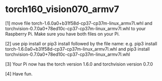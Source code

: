 # torch160_vision070_armv7

  [1] move file torch-1.6.0a0+b31f58d-cp37-cp37m-linux_armv7l.whl and torchvision-0.7.0a0+78ed10c-cp37-cp37m-linux_armv7l.whl to your Raspberry Pi. Make sure you have both files on your Pi.

  [2] use pip install or pip3 install followed by the file name:
    e.g.  pip3 install torch-1.6.0a0+b31f58d-cp37-cp37m-linux_armv7l.whl
          and
          pip3 install torchvision-0.7.0a0+78ed10c-cp37-cp37m-linux_armv7l.whl
          
  [3] Your Pi now has the torch version 1.6.0 and torchvision version 0.7.0
  
  [4] Have fun.
